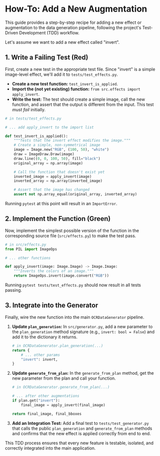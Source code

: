 # How-To: Add a New Augmentation

This guide provides a step-by-step recipe for adding a new effect or augmentation to the data generation pipeline, following the project's Test-Driven Development (TDD) workflow.

Let's assume we want to add a new effect called "invert".

## 1. Write a Failing Test (Red)

First, create a new test in the appropriate test file. Since "invert" is a simple image-level effect, we'll add it to `tests/test_effects.py`.

- **Create a new test function:** `test_invert_is_applied`.
- **Import the (not yet existing) function:** `from src.effects import apply_invert`.
- **Write the test:** The test should create a simple image, call the new function, and assert that the output is different from the input. This test *must fail* initially.

```python
# in tests/test_effects.py

# ... add apply_invert to the import list

def test_invert_is_applied():
    """Tests that the invert effect modifies the image."""
    # Create a simple, non-symmetrical image
    image = Image.new("RGB", (100, 50), "white")
    draw = ImageDraw.Draw(image)
    draw.line((0, 0, 100, 50), fill="black")
    original_array = np.array(image)

    # Call the function that doesn't exist yet
    inverted_image = apply_invert(image)
    inverted_array = np.array(inverted_image)

    # Assert that the image has changed
    assert not np.array_equal(original_array, inverted_array)
```

Running `pytest` at this point will result in an `ImportError`.

## 2. Implement the Function (Green)

Now, implement the simplest possible version of the function in the corresponding source file (`src/effects.py`) to make the test pass.

```python
# in src/effects.py
from PIL import ImageOps

# ... other functions

def apply_invert(image: Image.Image) -> Image.Image:
    """Inverts the colors of an image."""
    return ImageOps.invert(image.convert("RGB"))
```

Running `pytest tests/test_effects.py` should now result in all tests passing.

## 3. Integrate into the Generator

Finally, wire the new function into the main `OCRDataGenerator` pipeline.

1.  **Update `plan_generation`:** In `src/generator.py`, add a new parameter to the `plan_generation` method signature (e.g., `invert: bool = False`) and add it to the dictionary it returns.

    ```python
    # in OCRDataGenerator.plan_generation(...)
    return {
        # ... other params
        "invert": invert,
    }
    ```

2.  **Update `generate_from_plan`:** In the `generate_from_plan` method, get the new parameter from the plan and call your function.

    ```python
    # in OCRDataGenerator.generate_from_plan(...)
    
    # ... after other augmentations
    if plan.get("invert"):
        final_image = apply_invert(final_image)
    
    return final_image, final_bboxes
    ```

3.  **Add an Integration Test:** Add a final test to `tests/test_generator.py` that calls the public `plan_generation` and `generate_from_plan` methods and confirms that the new effect is applied correctly from end to end.

This TDD process ensures that every new feature is testable, isolated, and correctly integrated into the main application.
